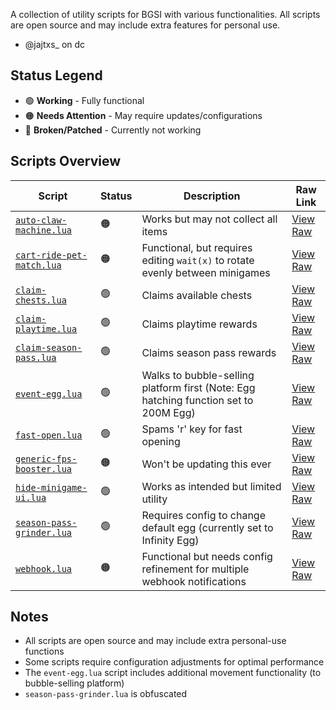 A collection of utility scripts for BGSI with various functionalities. All scripts are open source and may include extra features for personal use.

- @jajtxs_ on dc

## Status Legend

- 🟢 **Working** - Fully functional
- 🟠 **Needs Attention** - May require updates/configurations
- 🔴 **Broken/Patched** - Currently not working

## Scripts Overview

| Script | Status | Description | Raw Link |
|--------|--------|-------------|----------|
| [`auto-claw-machine.lua`](#) | 🟠 | Works but may not collect all items | [View Raw](https://raw.githubusercontent.com/7Boxes/BGSI/refs/heads/main/auto-claw-machine.lua) |
| [`cart-ride-pet-match.lua`](#) | 🟠 | Functional, but requires editing `wait(x)` to rotate evenly between minigames | [View Raw](https://raw.githubusercontent.com/7Boxes/BGSI/refs/heads/main/cart-ride-pet-match.lua) |
| [`claim-chests.lua`](#) | 🟢 | Claims available chests | [View Raw](https://raw.githubusercontent.com/7Boxes/BGSI/refs/heads/main/claim-chests.lua) |
| [`claim-playtime.lua`](#) | 🟢 | Claims playtime rewards | [View Raw](https://raw.githubusercontent.com/7Boxes/BGSI/refs/heads/main/claim-playtime.lua) |
| [`claim-season-pass.lua`](#) | 🟢 | Claims season pass rewards | [View Raw](https://raw.githubusercontent.com/7Boxes/BGSI/refs/heads/main/claim-season-pass.lua) |
| [`event-egg.lua`](#) | 🟢 | Walks to bubble-selling platform first (Note: Egg hatching function set to 200M Egg) | [View Raw](https://raw.githubusercontent.com/7Boxes/BGSI/refs/heads/main/event-egg.lua) |
| [`fast-open.lua`](#) | 🟢 | Spams 'r' key for fast opening | [View Raw](https://raw.githubusercontent.com/7Boxes/BGSI/refs/heads/main/fast-open.lua) |
| [`generic-fps-booster.lua`](#) | 🟠 | Won't be updating this ever | [View Raw](https://raw.githubusercontent.com/7Boxes/BGSI/refs/heads/main/generic-fps-booster.lua) |
| [`hide-minigame-ui.lua`](#) | 🟢 | Works as intended but limited utility | [View Raw](https://raw.githubusercontent.com/7Boxes/BGSI/refs/heads/main/hide-minigame-ui.lua) |
| [`season-pass-grinder.lua`](#) | 🟢 | Requires config to change default egg (currently set to Infinity Egg) | [View Raw](https://raw.githubusercontent.com/7Boxes/BGSI/refs/heads/main/season-pass-grinder.lua) |
| [`webhook.lua`](#) | 🟠 | Functional but needs config refinement for multiple webhook notifications | [View Raw](https://raw.githubusercontent.com/7Boxes/BGSI/refs/heads/main/webhook.lua) |

## Notes

- All scripts are open source and may include extra personal-use functions
- Some scripts require configuration adjustments for optimal performance
- The `event-egg.lua` script includes additional movement functionality (to bubble-selling platform)
- `season-pass-grinder.lua` is obfuscated
